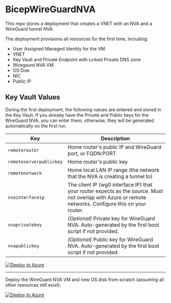 # BicepWireGuardNVA

This repo stores a deployment that creates a VNET with an NVA and a WireGuard tunnel NVA.

The deployment provisions all resources for the first time, including:
- User Assigned Managed Identity for the VM
- VNET
- Key Vault and Private Endpoint with Linked Private DNS zone
- Wiregaurd NVA VM
- OS Disk
- NIC
- Public IP
## Key Vault Values

During the first deployment, the following values are entered and stored in the Key Vault. If you already have the Private and Public keys for the WireGuard NVA, you can enter them; otherwise, they will be generated automatically on the first run.

| Key                        | Description                                                                                                   |
|----------------------------|---------------------------------------------------------------------------------------------------------------|
| `remoterouter`             | Home router's public IP and WireGuard port, or FQDN:PORT                                                      |
| `remoteserverpublickey`    | Home router's public key                                                                                      |
| `remotenetwork`            | Home local LAN IP range (the network that the NVA is creating a tunnel to)                                    |
| `nvainterfaceip`           | The client IP (wg0 interface IP) that your router expects as the source. Must not overlap with Azure or remote networks. Configure this on your router. |
| `nvaprivatekey`  | *(Optional)* Private key for WireGuard NVA. Auto-generated by the first boot script if not provided.          |
| `nvapublickey`   | *(Optional)* Public key for WireGuard NVA. Auto-generated by the first boot script if not provided.           |

[![Deploy to Azure](https://aka.ms/deploytoazurebutton)](https://portal.azure.com/#create/Microsoft.Template/uri/https%3A%2F%2Fraw.githubusercontent.com%2FMicrosoftAzureAaron%2FBicepWireGaurdNVA%2Fmain%2FGreenField.json)

---

Deploy the WireGuard NVA VM and new OS disk from scratch (assuming all other resources still exist):

[![Deploy to Azure](https://aka.ms/deploytoazurebutton)](https://portal.azure.com/#create/Microsoft.Template/uri/https%3A%2F%2Fraw.githubusercontent.com%2FMicrosoftAzureAaron%2FBicepWireGaurdNVA%2Fmain%2FBrownField.json)